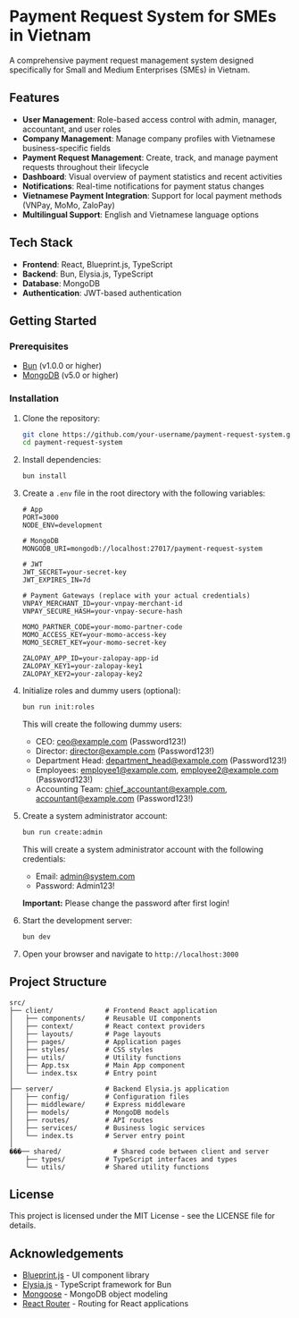 # Payment Request System for SMEs in Vietnam

A comprehensive payment request management system designed specifically for Small and Medium Enterprises (SMEs) in Vietnam.

## Features

- **User Management**: Role-based access control with admin, manager, accountant, and user roles
- **Company Management**: Manage company profiles with Vietnamese business-specific fields
- **Payment Request Management**: Create, track, and manage payment requests throughout their lifecycle
- **Dashboard**: Visual overview of payment statistics and recent activities
- **Notifications**: Real-time notifications for payment status changes
- **Vietnamese Payment Integration**: Support for local payment methods (VNPay, MoMo, ZaloPay)
- **Multilingual Support**: English and Vietnamese language options

## Tech Stack

- **Frontend**: React, Blueprint.js, TypeScript
- **Backend**: Bun, Elysia.js, TypeScript
- **Database**: MongoDB
- **Authentication**: JWT-based authentication

## Getting Started

### Prerequisites

- [Bun](https://bun.sh/) (v1.0.0 or higher)
- [MongoDB](https://www.mongodb.com/) (v5.0 or higher)

### Installation

1. Clone the repository:
   ```bash
   git clone https://github.com/your-username/payment-request-system.git
   cd payment-request-system
   ```

2. Install dependencies:
   ```bash
   bun install
   ```

3. Create a `.env` file in the root directory with the following variables:
   ```
   # App
   PORT=3000
   NODE_ENV=development

   # MongoDB
   MONGODB_URI=mongodb://localhost:27017/payment-request-system

   # JWT
   JWT_SECRET=your-secret-key
   JWT_EXPIRES_IN=7d

   # Payment Gateways (replace with your actual credentials)
   VNPAY_MERCHANT_ID=your-vnpay-merchant-id
   VNPAY_SECURE_HASH=your-vnpay-secure-hash
   
   MOMO_PARTNER_CODE=your-momo-partner-code
   MOMO_ACCESS_KEY=your-momo-access-key
   MOMO_SECRET_KEY=your-momo-secret-key
   
   ZALOPAY_APP_ID=your-zalopay-app-id
   ZALOPAY_KEY1=your-zalopay-key1
   ZALOPAY_KEY2=your-zalopay-key2
   ```

4. Initialize roles and dummy users (optional):
   ```bash
   bun run init:roles
   ```

   This will create the following dummy users:
   - CEO: ceo@example.com (Password123!)
   - Director: director@example.com (Password123!)
   - Department Head: department_head@example.com (Password123!)
   - Employees: employee1@example.com, employee2@example.com (Password123!)
   - Accounting Team: chief_accountant@example.com, accountant@example.com (Password123!)

5. Create a system administrator account:
   ```bash
   bun run create:admin
   ```

   This will create a system administrator account with the following credentials:
   - Email: admin@system.com
   - Password: Admin123!

   **Important:** Please change the password after first login!

6. Start the development server:
   ```bash
   bun dev
   ```

7. Open your browser and navigate to `http://localhost:3000`

## Project Structure

```
src/
├── client/             # Frontend React application
│   ├── components/     # Reusable UI components
│   ├── context/        # React context providers
│   ├── layouts/        # Page layouts
│   ├── pages/          # Application pages
│   ├── styles/         # CSS styles
│   ├── utils/          # Utility functions
│   ├── App.tsx         # Main App component
│   └── index.tsx       # Entry point
│
├── server/             # Backend Elysia.js application
│   ├── config/         # Configuration files
│   ├── middleware/     # Express middleware
│   ├── models/         # MongoDB models
│   ├── routes/         # API routes
│   ├── services/       # Business logic services
│   └── index.ts        # Server entry point
│
���── shared/             # Shared code between client and server
    ├── types/          # TypeScript interfaces and types
    └── utils/          # Shared utility functions
```

## License

This project is licensed under the MIT License - see the LICENSE file for details.

## Acknowledgements

- [Blueprint.js](https://blueprintjs.com/) - UI component library
- [Elysia.js](https://elysiajs.com/) - TypeScript framework for Bun
- [Mongoose](https://mongoosejs.com/) - MongoDB object modeling
- [React Router](https://reactrouter.com/) - Routing for React applications
